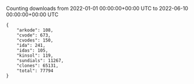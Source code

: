
Counting downloads from 2022-01-01 00:00:00+00:00 UTC to 2022-06-10 00:00:00+00:00 UTC

```
{
    "arkode": 108,
    "cvode": 673,
    "cvodes": 150,
    "ida": 241,
    "idas": 105,
    "kinsol": 119,
    "sundials": 11267,
    "clones": 65131,
    "total": 77794
}
```
